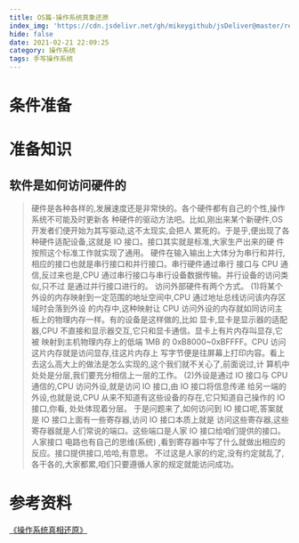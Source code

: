 ```yaml
---
title: OS篇-操作系统真象还原
index_img: 'https://cdn.jsdelivr.net/gh/mikeygithub/jsDeliver@master/resource/img/czxt-zxhy.png'
hide: false
date: 2021-02-21 22:09:25
category: 操作系统
tags: 手写操作系统
---
```


# 条件准备

# 准备知识

## 软件是如何访问硬件的

>硬件是各种各样的,发展速度还是非常快的。各个硬件都有自己的个性,操作系统不可能及时更新各
种硬件的驱动方法吧。比如,刚出来某个新硬件,OS 开发者们便开始为其写驱动,这不太现实,会把人
累死的。于是乎,便出现了各种硬件适配设备,这就是 IO 接口。接口其实就是标准,大家生产出来的硬
件按照这个标准工作就实现了通用。
硬件在输入输出上大体分为串行和并行,相应的接口也就是串行接口和并行接口。串行硬件通过串行
接口与 CPU 通信,反过来也是,CPU 通过串行接口与串行设备数据传输。并行设备的访问类似,只不过
是通过并行接口进行的。
访问外部硬件有两个方式。
(1)将某个外设的内存映射到一定范围的地址空间中,CPU 通过地址总线访问该内存区域时会落到外设
的内存中,这种映射让 CPU 访问外设的内存就如同访问主板上的物理内存一样。有的设备是这样做的,比如
显卡,显卡是显示器的适配器,CPU 不直接和显示器交互,它只和显卡通信。显卡上有片内存叫显存,它被
映射到主机物理内存上的低端 1MB 的 0xB8000~0xBFFFF。CPU 访问这片内存就是访问显存,往这片内存上
写字节便是往屏幕上打印内容。看上去这么高大上的做法是怎么实现的,这个我们就不关心了,前面说过,计
算机中处处是分层,我们要充分相信上一层的工作。
(2)外设是通过 IO 接口与 CPU 通信的,CPU 访问外设,就是访问 IO 接口,由 IO 接口将信息传递
给另一端的外设,也就是说,CPU 从来不知道有这些设备的存在,它只知道自己操作的 IO 接口,你看,
处处体现着分层。
于是问题来了,如何访问到 IO 接口呢,答案就是 IO 接口上面有一些寄存器,访问 IO 接口本质上就是
访问这些寄存器,这些寄存器就是人们常说的端口。这些端口是人家 IO 接口给咱们提供的接口。人家接口
电路也有自己的思维(系统)
,看到寄存器中写了什么就做出相应的反应。接口提供接口,哈哈,有意思。
不过这是人家的约定,没有约定就乱了,各干各的,大家都累,咱们只要遵循人家的规定就能访问成功。

# 参考资料

[《操作系统真相还原》](https://cdn.jsdelivr.net/gh/mikeygithub/jsDeliver@master/resource/pdf/操作系统真象还原.pdf)
